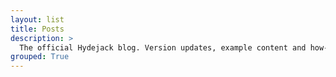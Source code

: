 ```yaml
---
layout: list
title: Posts
description: >
  The official Hydejack blog. Version updates, example content and how-to guides on how to blog with Jekyll.
grouped: True
---
```

